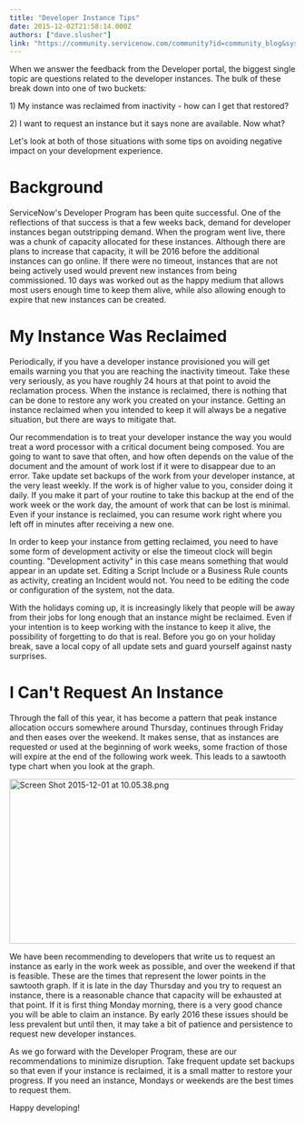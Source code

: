 ```yaml
---
title: "Developer Instance Tips"
date: 2015-12-02T21:58:14.000Z
authors: ["dave.slusher"]
link: "https://community.servicenow.com/community?id=community_blog&sys_id=678caae1dbd0dbc01dcaf3231f961912"
---
```

<p>When we answer the feedback from the Developer portal, the biggest single topic are questions related to the developer instances. The bulk of these break down into one of two buckets:</p><p>1) My instance was reclaimed from inactivity - how can I get that restored?</p><p>2) I want to request an instance but it says none are available. Now what?</p><p></p><p>Let's look at both of those situations with some tips on avoiding negative impact on your development experience.</p><p></p><h1>Background</h1><p></p><p>ServiceNow's Developer Program has been quite successful. One of the reflections of that success is that a few weeks back, demand for developer instances began outstripping demand. When the program went live, there was a chunk of capacity allocated for these instances. Although there are plans to increase that capacity, it will be 2016 before the additional instances can go online. If there were no timeout, instances that are not being actively used would prevent new instances from being commissioned. 10 days was worked out as the happy medium that allows most users enough time to keep them alive, while also allowing enough to expire that new instances can be created.</p><p></p><h1>My Instance Was Reclaimed</h1><p></p><p>Periodically, if you have a developer instance provisioned you will get emails warning you that you are reaching the inactivity timeout. Take these very seriously, as you have roughly 24 hours at that point to avoid the reclamation process. When the instance is reclaimed, there is nothing that can be done to restore any work you created on your instance. Getting an instance reclaimed when you intended to keep it will always be a negative situation, but there are ways to mitigate that.</p><p></p><p>Our recommendation is to treat your developer instance the way you would treat a word processor with a critical document being composed. You are going to want to save that often, and how often depends on the value of the document and the amount of work lost if it were to disappear due to an error. Take update set backups of the work from your developer instance, at the very least weekly. If the work is of higher value to you, consider doing it daily. If you make it part of your routine to take this backup at the end of the work week or the work day, the amount of work that can be lost is minimal. Even if your instance is reclaimed, you can resume work right where you left off in minutes after receiving a new one.</p><p></p><p>In order to keep your instance from getting reclaimed, you need to have some form of development activity or else the timeout clock will begin counting. "Development activity" in this case means something that would appear in an update set. Editing a Script Include or a Business Rule counts as activity, creating an Incident would not. You need to be editing the code or configuration of the system, not the data.</p><p></p><p>With the holidays coming up, it is increasingly likely that people will be away from their jobs for long enough that an instance might be reclaimed. Even if your intention is to keep working with the instance to keep it alive, the possibility of forgetting to do that is real. Before you go on your holiday break, save a local copy of all update sets and guard yourself against nasty surprises.</p><p></p><h1>I Can't Request An Instance</h1><p></p><p>Through the fall of this year, it has become a pattern that peak instance allocation occurs somewhere around Thursday, continues through Friday and then eases over the weekend. It makes sense, that as instances are requested or used at the beginning of work weeks, some fraction of those will expire at the end of the following work week. This leads to a sawtooth type chart when you look at the graph.</p><p></p><p><img   alt="Screen Shot 2015-12-01 at 10.05.38.png" class="image-1 jive-image" src="f658dc86dbd89704ed6af3231f961969.iix" style="width: 620px; height: 290px;"/></p><p></p><p>We have been recommending to developers that write us to request an instance as early in the work week as possible, and over the weekend if that is feasible. These are the times that represent the lower points in the sawtooth graph. If it is late in the day Thursday and you try to request an instance, there is a reasonable chance that capacity will be exhausted at that point. If it is first thing Monday morning, there is a very good chance you will be able to claim an instance. By early 2016 these issues should be less prevalent but until then, it may take a bit of patience and persistence to request new developer instances.</p><p></p><p>As we go forward with the Developer Program, these are our recommendations to minimize disruption. Take frequent update set backups so that even if your instance is reclaimed, it is a small matter to restore your progress. If you need an instance, Mondays or weekends are the best times to request them.</p><p></p><p>Happy developing!</p>